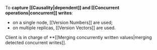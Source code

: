 To **capture [[Causality|dependent]] and [[Concurrent operations|concurrent]] writes**:
- on a single node, [[Version Numbers]] are used;
- on multiple replicas, [[Version Vectors]] are used.

Client is in charge of **[[Merging concurrently written values|merging detected concurrent writes]].
